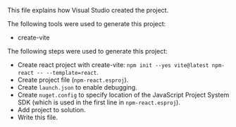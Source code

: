 This file explains how Visual Studio created the project.

The following tools were used to generate this project:
- create-vite

The following steps were used to generate this project:
- Create react project with create-vite: `npm init --yes vite@latest npm-react -- --template=react`.
- Create project file (`npm-react.esproj`).
- Create `launch.json` to enable debugging.
- Create `nuget.config` to specify location of the JavaScript Project System SDK (which is used in the first line in `npm-react.esproj`).
- Add project to solution.
- Write this file.
